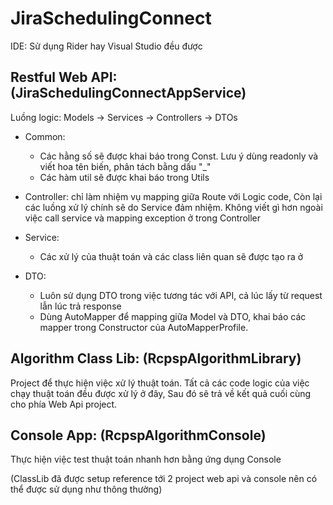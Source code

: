 # JiraSchedulingConnect
IDE: Sử dụng Rider hay Visual Studio đều được

## Restful Web API: (JiraSchedulingConnectAppService)

Luồng logic:
Models -> Services -> Controllers -> DTOs
- Common:
	- Các hằng số sẽ được khai báo trong Const. Lưu ý dùng readonly và viết hoa tên biến, phân tách bằng dấu "_"
	- Các hàm util sẽ được khai báo trong Utils
	
- Controller: chỉ làm nhiệm vụ mapping giữa Route với Logic code, Còn lại các luồng xử lý chính sẽ do Service đảm nhiệm. Không viết gì hơn ngoài việc call service và mapping exception ở trong Controller

- Service:
	- Các xử lý của thuật toán và các class liên quan sẽ được tạo ra ở 

- DTO:
	- Luôn sử dụng DTO trong việc tương tác với API, cả lúc lấy từ request lẫn lúc trả response
	- Dùng AutoMapper để mapping giữa Model và DTO, khai báo các mapper trong Constructor của AutoMapperProfile.
## Algorithm Class Lib: (RcpspAlgorithmLibrary)
Project để thực hiện việc xử lý thuật toán.
Tất cả các code logic của việc chạy thuật toán đều được xử lý ở đây, Sau đó sẽ trả về kết quả cuối cùng cho phía Web Api project.

## Console App: (RcpspAlgorithmConsole)
Thực hiện việc test thuật toán nhanh hơn bằng ứng dụng Console

(ClassLib đã được setup reference tới 2 project web api và console nên có thể được sử dụng như thông thường)